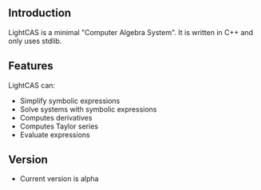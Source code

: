 ## Introduction ##

LightCAS is a minimal "Computer Algebra System". It is written in C++ and only uses stdlib.

## Features ##
LightCAS can:

* Simplify symbolic expressions
* Solve systems with symbolic expressions
* Computes derivatives
* Computes Taylor series
* Evaluate expressions

## Version ##
* Current version is alpha


